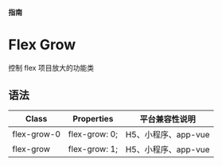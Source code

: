 #### <span class="text-lg text-gray-500 font-normal">指南</span>

<div class="w-screen"></div>

# Flex Grow
控制 flex 项目放大的功能类

<CssPrefix />

## 语法
| Class | Properties | 平台兼容性说明
| --- | --- | ---
| <a-link status="success">flex-grow-0</a-link> | <a-link>flex-grow: 0;</a-link> | H5、小程序、app-vue
| <a-link status="success">flex-grow</a-link> | <a-link>flex-grow: 1;</a-link> | H5、小程序、app-vue